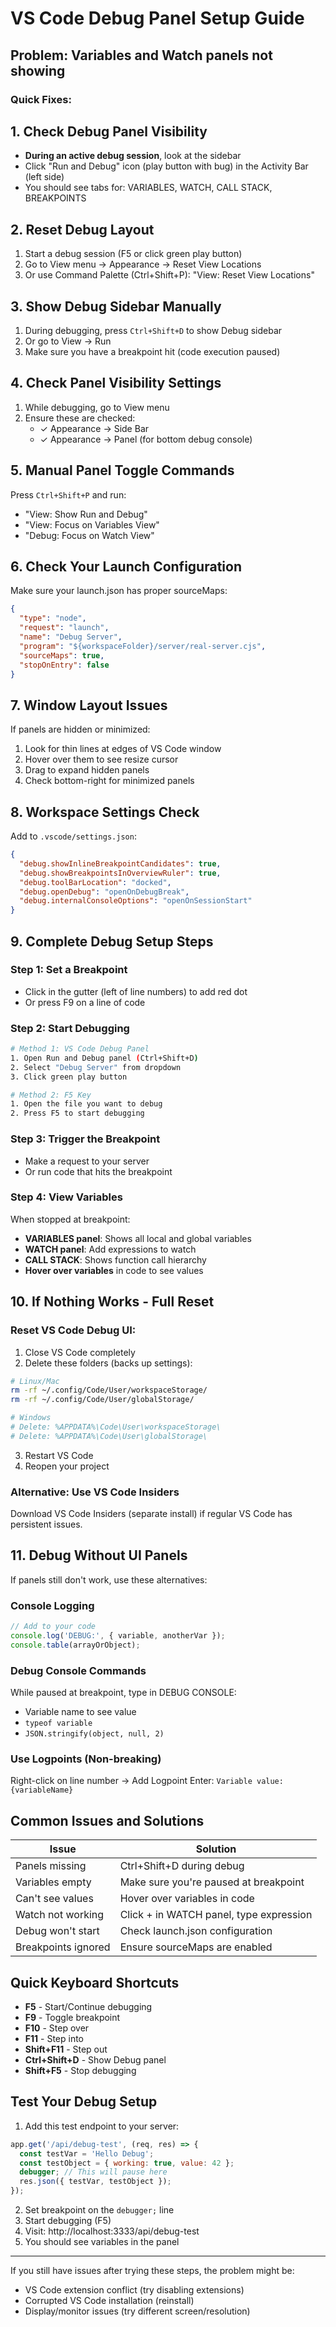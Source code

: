 # VS Code Debug Panel Setup Guide

## Problem: Variables and Watch panels not showing

### Quick Fixes:

## 1. Check Debug Panel Visibility
- **During an active debug session**, look at the sidebar
- Click "Run and Debug" icon (play button with bug) in the Activity Bar (left side)
- You should see tabs for: VARIABLES, WATCH, CALL STACK, BREAKPOINTS

## 2. Reset Debug Layout
1. Start a debug session (F5 or click green play button)
2. Go to View menu → Appearance → Reset View Locations
3. Or use Command Palette (Ctrl+Shift+P): "View: Reset View Locations"

## 3. Show Debug Sidebar Manually
1. During debugging, press `Ctrl+Shift+D` to show Debug sidebar
2. Or go to View → Run
3. Make sure you have a breakpoint hit (code execution paused)

## 4. Check Panel Visibility Settings
1. While debugging, go to View menu
2. Ensure these are checked:
   - ✓ Appearance → Side Bar
   - ✓ Appearance → Panel (for bottom debug console)

## 5. Manual Panel Toggle Commands
Press `Ctrl+Shift+P` and run:
- "View: Show Run and Debug"
- "View: Focus on Variables View"
- "Debug: Focus on Watch View"

## 6. Check Your Launch Configuration
Make sure your launch.json has proper sourceMaps:
```json
{
  "type": "node",
  "request": "launch",
  "name": "Debug Server",
  "program": "${workspaceFolder}/server/real-server.cjs",
  "sourceMaps": true,
  "stopOnEntry": false
}
```

## 7. Window Layout Issues
If panels are hidden or minimized:
1. Look for thin lines at edges of VS Code window
2. Hover over them to see resize cursor
3. Drag to expand hidden panels
4. Check bottom-right for minimized panels

## 8. Workspace Settings Check
Add to `.vscode/settings.json`:
```json
{
  "debug.showInlineBreakpointCandidates": true,
  "debug.showBreakpointsInOverviewRuler": true,
  "debug.toolBarLocation": "docked",
  "debug.openDebug": "openOnDebugBreak",
  "debug.internalConsoleOptions": "openOnSessionStart"
}
```

## 9. Complete Debug Setup Steps

### Step 1: Set a Breakpoint
- Click in the gutter (left of line numbers) to add red dot
- Or press F9 on a line of code

### Step 2: Start Debugging
```bash
# Method 1: VS Code Debug Panel
1. Open Run and Debug panel (Ctrl+Shift+D)
2. Select "Debug Server" from dropdown
3. Click green play button

# Method 2: F5 Key
1. Open the file you want to debug
2. Press F5 to start debugging
```

### Step 3: Trigger the Breakpoint
- Make a request to your server
- Or run code that hits the breakpoint

### Step 4: View Variables
When stopped at breakpoint:
- **VARIABLES panel**: Shows all local and global variables
- **WATCH panel**: Add expressions to watch
- **CALL STACK**: Shows function call hierarchy
- **Hover over variables** in code to see values

## 10. If Nothing Works - Full Reset

### Reset VS Code Debug UI:
1. Close VS Code completely
2. Delete these folders (backs up settings):
```bash
# Linux/Mac
rm -rf ~/.config/Code/User/workspaceStorage/
rm -rf ~/.config/Code/User/globalStorage/

# Windows
# Delete: %APPDATA%\Code\User\workspaceStorage\
# Delete: %APPDATA%\Code\User\globalStorage\
```
3. Restart VS Code
4. Reopen your project

### Alternative: Use VS Code Insiders
Download VS Code Insiders (separate install) if regular VS Code has persistent issues.

## 11. Debug Without UI Panels

If panels still don't work, use these alternatives:

### Console Logging
```javascript
// Add to your code
console.log('DEBUG:', { variable, anotherVar });
console.table(arrayOrObject);
```

### Debug Console Commands
While paused at breakpoint, type in DEBUG CONSOLE:
- Variable name to see value
- `typeof variable`
- `JSON.stringify(object, null, 2)`

### Use Logpoints (Non-breaking)
Right-click on line number → Add Logpoint
Enter: `Variable value: {variableName}`

## Common Issues and Solutions

| Issue | Solution |
|-------|----------|
| Panels missing | Ctrl+Shift+D during debug |
| Variables empty | Make sure you're paused at breakpoint |
| Can't see values | Hover over variables in code |
| Watch not working | Click + in WATCH panel, type expression |
| Debug won't start | Check launch.json configuration |
| Breakpoints ignored | Ensure sourceMaps are enabled |

## Quick Keyboard Shortcuts

- **F5** - Start/Continue debugging
- **F9** - Toggle breakpoint
- **F10** - Step over
- **F11** - Step into
- **Shift+F11** - Step out
- **Ctrl+Shift+D** - Show Debug panel
- **Shift+F5** - Stop debugging

## Test Your Debug Setup

1. Add this test endpoint to your server:
```javascript
app.get('/api/debug-test', (req, res) => {
  const testVar = 'Hello Debug';
  const testObject = { working: true, value: 42 };
  debugger; // This will pause here
  res.json({ testVar, testObject });
});
```

2. Set breakpoint on the `debugger;` line
3. Start debugging (F5)
4. Visit: http://localhost:3333/api/debug-test
5. You should see variables in the panel

---

If you still have issues after trying these steps, the problem might be:
- VS Code extension conflict (try disabling extensions)
- Corrupted VS Code installation (reinstall)
- Display/monitor issues (try different screen/resolution)